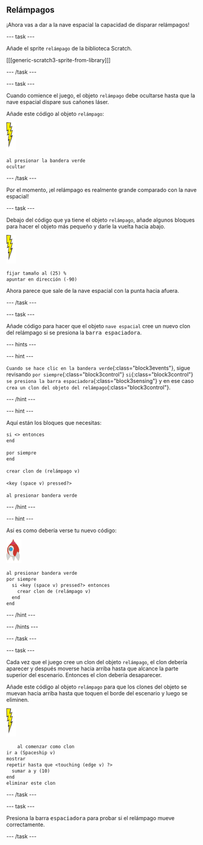 ## Relámpagos

¡Ahora vas a dar a la nave espacial la capacidad de disparar relámpagos!

\--- task \---

Añade el sprite `relámpago` de la biblioteca Scratch.

[[[generic-scratch3-sprite-from-library]]]

\--- /task \---

\--- task \---

Cuando comience el juego, el objeto `relámpago` debe ocultarse hasta que la nave espacial dispare sus cañones láser.

Añade este código al objeto `relámpago`:

![objeto relámpago](images/lightning-sprite.png)

```blocks3
al presionar la bandera verde
ocultar
```

\--- /task \---

Por el momento, ¡el relámpago es realmente grande comparado con la nave espacial!

\--- task \---

Debajo del código que ya tiene el objeto `relámpago`, añade algunos bloques para hacer el objeto más pequeño y darle la vuelta hacia abajo.

![objeto relámpago](images/lightning-sprite.png)

```blocks3
fijar tamaño al (25) %
apuntar en dirección (-90)
```

Ahora parece que sale de la nave espacial con la punta hacia afuera.

\--- /task \---

\--- task \---

Añade código para hacer que el objeto `nave espacial` cree un nuevo clon del relámpago si se presiona la <kbd>barra espaciadora</kbd>.

\--- hints \---

\--- hint \---

`Cuando se hace clic en la bandera verde`{:class="block3events"}, sigue revisando `por siempre`{:class="block3control"} `si`{:class="block3control"} `se presiona la barra espaciadora`{:class="block3sensing"} y en ese caso `crea un clon del objeto del relámpago`{:class="block3control"}.

\--- /hint \---

\--- hint \---

Aquí están los bloques que necesitas:

```blocks3
si <> entonces
end

por siempre
end

crear clon de (relámpago v)

<key (space v) pressed?>

al presionar bandera verde
```

\--- /hint \---

\--- hint \---

Así es como debería verse tu nuevo código:

![objeto nave espacial](images/rocket-sprite.png)

```blocks3
al presionar bandera verde
por siempre 
  si <key (space v) pressed?> entonces 
    crear clon de (relámpago v)
  end
end
```

\--- /hint \---

\--- /hints \---

\--- /task \---

\--- task \---

Cada vez que el juego cree un clon del objeto `relámpago`, el clon debería aparecer y después moverse hacia arriba hasta que alcance la parte superior del escenario. Entonces el clon debería desaparecer.

Añade este código al objeto `relámpago` para que los clones del objeto se muevan hacia arriba hasta que toquen el borde del escenario y luego se eliminen.

![objeto relámpago](images/lightning-sprite.png)

```blocks3
    al comenzar como clon
ir a (Spaceship v)
mostrar
repetir hasta que <touching (edge v) ?> 
  sumar a y (10)
end
eliminar este clon
```

\--- /task \---

\--- task \---

Presiona la barra <kbd>espaciadora</kbd> para probar si el relámpago mueve correctamente.

\--- /task \---